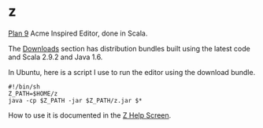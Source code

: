z
=

[Plan 9](http://plan9.bell-labs.com/plan9/) Acme Inspired Editor, done in Scala.

The [Downloads](https://github.com/sandgorgon/z/downloads) section has distribution bundles built using the latest code and Scala 2.9.2 and Java 1.6.

In Ubuntu, here is a script I use to run the editor using the download bundle.

	#!/bin/sh
	Z_PATH=$HOME/z
	java -cp $Z_PATH -jar $Z_PATH/z.jar $* 

How to use it is documented in the [Z Help Screen](https://github.com/sandgorgon/z/blob/master/bin/help/main.txt).


